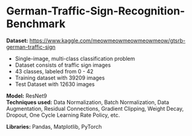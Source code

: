 # German-Traffic-Sign-Recognition-Benchmark

**Dataset:** https://www.kaggle.com/meowmeowmeowmeowmeow/gtsrb-german-traffic-sign
* Single-image, multi-class classification problem <br>
* Dataset consists of traffic sign images <br>
* 43 classes, labeled from 0 - 42 <br>
* Training dataset with 39209 images <br>
* Test Dataset with 12630 images <br>

**Model:** ResNet9 <br>
**Techniques used:** Data Normalization, Batch Normalization, Data Augmentation, Residual Connections, Gradient Clipping, Weight Decay, Dropout, One Cycle Learning Rate Policy, etc.
 
**Libraries:** Pandas, Matplotlib, PyTorch
